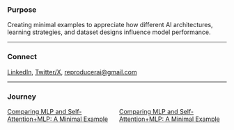 ### Purpose
Creating minimal examples to appreciate how different AI architectures, learning strategies, and dataset designs influence model performance. 

---

### Connect
<a href="https://www.linkedin.com/in/minhaj-uddin-ansari-040573160/" target="_blank">LinkedIn</a>,
<a href="https://x.com/minhajansari_" target="_blank">Twitter/X</a>,
<a href="mailto:reproducerai@gmail.com">reproducerai@gmail.com</a>

---

### Journey

<div style="display: flex; gap: 10px;">
<a href="transformers_vs_mlps.html" target="_blank">
  Comparing MLP and Self-Attention+MLP: A Minimal Example
</a>
<a href="transformers_pe_vs_no_pe.html" target="_blank">
  Comparing MLP and Self-Attention+MLP: A Minimal Example
</a>
</div>


